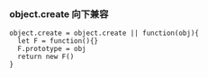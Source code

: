 ### object.create 向下兼容
```
object.create = object.create || function(obj){
  let F = function(){}
  F.prototype = obj
  return new F()
}
```